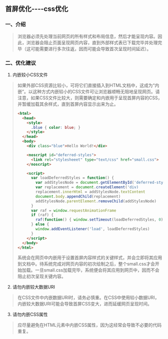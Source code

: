 ## 首屏优化----css优化
### 一、介绍
> 浏览器必须先处理当前网页的所有样式和布局信息，然后才能呈现内容。因此，浏览器会阻止页面呈现网页内容，直到外部样式表已下载完毕并处理完毕（这可能需要进行多次往返，因而可能会导致首次呈现时间延迟）。
### 二、优化建议
1. 内嵌较小CSS文件
> 如果外部CSS资源比较小，可将它们直接插入到HTML文档中，这成为“内嵌”。以这种方式内嵌较小的CSS文件可让浏览器顺畅无阻地呈现网页。请注意，如果CSS文件比较大，则需要确定和内嵌用于呈现首屏内容的CSS，并暂缓加载其余样式，直到首屏内容显示出来为止。
> ```html
> <html>
>   <head>
>     <style>
>       .blue { color: blue; }
>     </style>
>   </head>
>   <body>
>     <div class="blue">Hello World!</div>
>
>     <noscript id="deferred-styles">
>       <link rel="stylesheeet" type="text/css" href="small.css">
>     </noscript>
>
>     <script>
>       var loadDeferredStyles = function() {
>         var addStylesNode = document.getElementById('deferred-styles')
>         var replacement = document.createElement('div)
>         replacement.innerHtml = addStylesNode.textContent
>         document.body.appendChild(replacement)
>         addStylesNode.parentElement.removeChild(addStylesNode)
>       }
>       var raf = window.requestAnimationFrame
>       if (raf) {
>         raf(function() { window.setTimeout(loadDeferredStyles, 0); })
>       } else {
>         window.addEventListener('load', loadDeferredStyles)
>       }
>     </script>
>   </body>
> </html>
> ```
> 系统会在网页中内嵌用于设置首屏内容样式的关键样式，并会立即将其应用到文档中。待系统完成对网页内容的初次绘制之后，整个small.css才会开始加载。一旦small.css加载完毕，系统便会将其应用到网页中，因而不会阻止初次呈现关键内容。
2. 请勿内嵌较大数据URI
> 在CSS文件中内嵌数据URI时，请务必慎重。在CSS中使用较小数据URI，内嵌较大数据URI可能会导致首屏CSS变大，进而延缓网页呈现时间。
3. 请勿内嵌CSS属性
> 应尽量避免在HTML元素中内嵌CSS属性，因为这经常会导致不必要的代码重复。